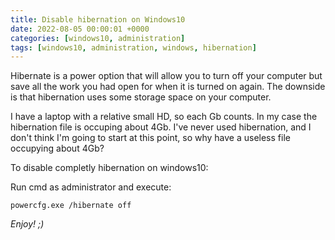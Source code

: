 ```yaml
---
title: Disable hibernation on Windows10
date: 2022-08-05 00:00:01 +0000
categories: [windows10, administration]
tags: [windows10, administration, windows, hibernation]
---
```


Hibernate is a power option that will allow you to turn off your computer but save all the work you had open for when it is turned on again. The downside is that hibernation uses some storage space on your computer.

I have a laptop with a relative small HD, so each Gb counts. In my case the hibernation file is occuping about 4Gb. I've never used hibernation, and I don't think I'm going to start at this point, so why have a useless file occupying about 4Gb?

To disable completly hibernation on windows10:

Run cmd as administrator and execute:

```shell
powercfg.exe /hibernate off
```

_Enjoy! ;)_
